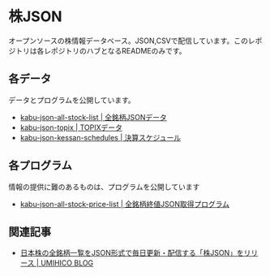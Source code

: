 # 株JSON

オープンソースの株情報データベース。JSON,CSVで配信しています。このレポジトリは各レポジトリのハブとなるREADMEのみです。

## 各データ

データとプログラムを公開しています。

- [kabu-json-all-stock-list | 全銘柄JSONデータ](https://github.com/umihico/kabu-json-all-stock-list)
- [kabu-json-topix | TOPIXデータ](https://github.com/umihico/kabu-json-topix)
- [kabu-json-kessan-schedules | 決算スケジュール](https://github.com/umihico/kabu-json-kessan-schedules)

## 各プログラム

情報の提供に難のあるものは、プログラムを公開しています

- [kabu-json-all-stock-price-list | 全銘柄終値JSON取得プログラム](https://github.com/umihico/kabu-json-all-stock-price-list)

## 関連記事

- [日本株の全銘柄一覧をJSON形式で毎日更新・配信する「株JSON」をリリース | UMIHICO BLOG](https://umihi.co/blog/20240908-kabu-json-release)
